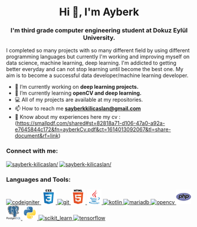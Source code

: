 <h1 align="center">Hi 👋, I'm Ayberk</h1>
<h3 align="center">I'm third grade computer engineering student at Dokuz Eylül University.</h3>
I completed so many projects with so many different field by using different programming languages but currently I'm working and improving myself on data science, machine learning, deep learning. I'm addicted to getting better everyday and can not stop learning until become the best one. My aim is to become a successful data developer/machine learning developer.</br>

- 🔭 I’m currently working on **deep learning projects.**
- 🌱 I’m currently learning **openCV and deep learning.**
- 💻 All of my projects are available at my repositories.
- 📫 How to reach me **sayberkkilicaslan@gmail.com**
- 📄 Know about my experiences here my cv : (https://smallpdf.com/shared#st=82818a71-d106-47a0-a92a-e7645844c172&fn=ayberkCv.pdf&ct=1614013092067&tl=share-document&rf=link)

<h3 align="left">Connect with me:</h3>
<p align="left">
<a href="https://linkedin.com/in/sayberk-kilicaslan/" target="blank"><img align="center" src="https://cdn.jsdelivr.net/npm/simple-icons@3.0.1/icons/linkedin.svg" alt="sayberk-kilicaslan/" height="30" width="40" /></a>
 <a href="https://www.instagram.com/ayberkkilicasln/" target="blank"><img align="center" src="https://cdn.jsdelivr.net/npm/simple-icons@3.0.1/icons/instagram.svg" alt="sayberk-kilicaslan/" height="30" width="40" /></a>
</p>

<h3 align="left">Languages and Tools:</h3>
<p align="left"> <a href="https://codeigniter.com" target="_blank"> <img src="https://cdn.worldvectorlogo.com/logos/codeigniter.svg" alt="codeigniter" width="40" height="40"/> </a> <a href="https://www.w3schools.com/css/" target="_blank"> <img src="https://raw.githubusercontent.com/devicons/devicon/master/icons/css3/css3-original-wordmark.svg" alt="css3" width="40" height="40"/> </a> <a href="https://git-scm.com/" target="_blank"> <img src="https://www.vectorlogo.zone/logos/git-scm/git-scm-icon.svg" alt="git" width="40" height="40"/> </a> <a href="https://www.w3.org/html/" target="_blank"> <img src="https://raw.githubusercontent.com/devicons/devicon/master/icons/html5/html5-original-wordmark.svg" alt="html5" width="40" height="40"/> </a> <a href="https://www.java.com" target="_blank"> <img src="https://raw.githubusercontent.com/devicons/devicon/master/icons/java/java-original.svg" alt="java" width="40" height="40"/> </a> <a href="https://kotlinlang.org" target="_blank"> <img src="https://www.vectorlogo.zone/logos/kotlinlang/kotlinlang-icon.svg" alt="kotlin" width="40" height="40"/> </a> <a href="https://mariadb.org/" target="_blank"> <img src="https://www.vectorlogo.zone/logos/mariadb/mariadb-icon.svg" alt="mariadb" width="40" height="40"/> </a> <a href="https://opencv.org/" target="_blank"> <img src="https://www.vectorlogo.zone/logos/opencv/opencv-icon.svg" alt="opencv" width="40" height="40"/> </a> <a href="https://www.php.net" target="_blank"> <img src="https://raw.githubusercontent.com/devicons/devicon/master/icons/php/php-original.svg" alt="php" width="40" height="40"/> </a> <a href="https://www.postgresql.org" target="_blank"> <img src="https://raw.githubusercontent.com/devicons/devicon/master/icons/postgresql/postgresql-original-wordmark.svg" alt="postgresql" width="40" height="40"/> </a> <a href="https://www.python.org" target="_blank"> <img src="https://raw.githubusercontent.com/devicons/devicon/master/icons/python/python-original.svg" alt="python" width="40" height="40"/> </a> <a href="https://scikit-learn.org/" target="_blank"> <img src="https://upload.wikimedia.org/wikipedia/commons/0/05/Scikit_learn_logo_small.svg" alt="scikit_learn" width="40" height="40"/> </a> <a href="https://www.tensorflow.org" target="_blank"> <img src="https://www.vectorlogo.zone/logos/tensorflow/tensorflow-icon.svg" alt="tensorflow" width="40" height="40"/> </a> </p>
